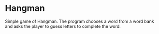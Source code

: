 # Hangman
Simple game of Hangman. The program chooses a word from a word bank and asks the player to guess letters to complete the word.
